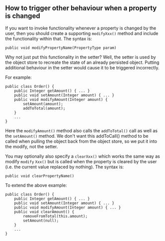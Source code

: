 How to trigger other behaviour when a property is changed
---------------------------------------------------------

[//]: # (content copied to _user-guide_xxx)

If you want to invoke functionality whenever a property is changed by
the user, then you should create a supporting `modifyXxx()` method and
include the functionality within that. The syntax is:

    public void modifyPropertyName(PropertyType param)

Why not just put this functionality in the setter? Well, the setter is
used by the object store to recreate the state of an already persisted
object. Putting additional behaviour in the setter would cause it to be
triggered incorrectly.

For example:

    public class Order() {
        public Integer getAmount() { ... }
        public void setAmount(Integer amount) { ... }
        public void modifyAmount(Integer amount) {
            setAmount(amount);
            addToTotal(amount);
        }
        ...
    }

Here the `modifyAmount()` method also calls the `addToTotal()` call as
well as the `setAmount()` method. We don't want this addToCall() method
to be called when pulling the object back from the object store, so we
put it into the modify, not the setter.

You may optionally also specify a `clearXxx()` which works the same way
as modify `modify` `Xxx()` but is called when the property is cleared by
the user (i.e. the current value replaced by nothing). The syntax is:

    public void clearPropertyName()

To extend the above example:

    public class Order() {
        public Integer getAmount() { ... }
        public void setAmount(Integer amount) { ... }
        public void modifyAmount(Integer amount) { ... }
        public void clearAmount() {
            removeFromTotal(this.amount);
            setAmount(null);
        }
        ...
    }

